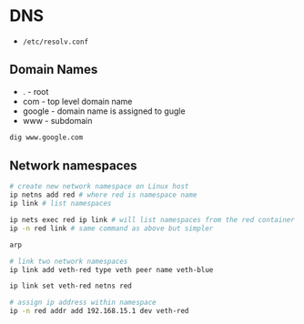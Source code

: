 # DNS
- `/etc/resolv.conf`

## Domain Names
- . - root
- com - top level domain name 
- google - domain name is assigned to gugle
- www - subdomain 

```bash
dig www.google.com
```

## Network namespaces

```bash
# create new network namespace on Linux host
ip netns add red # where red is namespace name
ip link # list namespaces

ip nets exec red ip link # will list namespaces from the red container 
ip -n red link # same command as above but simpler

arp

# link two network namespaces
ip link add veth-red type veth peer name veth-blue

ip link set veth-red netns red

# assign ip address within namespace
ip -n red addr add 192.168.15.1 dev veth-red

```
